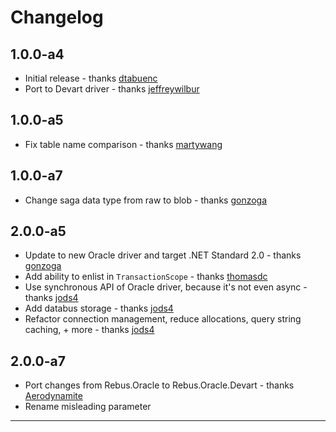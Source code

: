 # Changelog

## 1.0.0-a4
* Initial release - thanks [dtabuenc]
* Port to Devart driver - thanks [jeffreywilbur]

## 1.0.0-a5
* Fix table name comparison - thanks [martywang]

## 1.0.0-a7
* Change saga data type from raw to blob - thanks [gonzoga]

## 2.0.0-a5
* Update to new Oracle driver and target .NET Standard 2.0 - thanks [gonzoga]
* Add ability to enlist in `TransactionScope` - thanks [thomasdc]
* Use synchronous API of Oracle driver, because it's not even async - thanks [jods4]
* Add databus storage - thanks [jods4]
* Refactor connection management, reduce allocations, query string caching, + more - thanks [jods4]

## 2.0.0-a7
* Port changes from Rebus.Oracle to Rebus.Oracle.Devart - thanks [Aerodynamite]
* Rename misleading parameter

---

[Aerodynamite]: https://github.com/Aerodynamite
[dtabuenc]: https://github.com/dtabuenc
[gonzoga]: https://github.com/gonzoga
[jeffreywilbur]: https://github.com/jeffreywilbur
[jods4]: https://github.com/jods4
[martywang]: https://github.com/martywang
[thomasdc]: https://github.com/thomasdc
